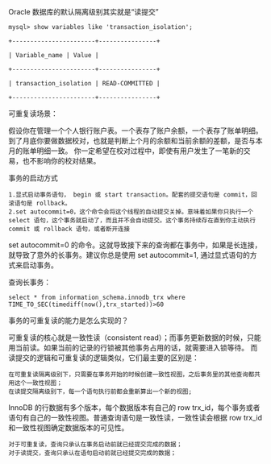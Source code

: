 Oracle 数据库的默认隔离级别其实就是“读提交”


    mysql> show variables like 'transaction_isolation';
    
    +-----------------------+----------------+
    
    | Variable_name | Value |
    
    +-----------------------+----------------+
    
    | transaction_isolation | READ-COMMITTED |
    
    +-----------------------+----------------+


可重复读场景：

假设你在管理一个个人银行账户表。一个表存了账户余额，一个表存了账单明细。
到了月底你要做数据校对，也就是判断上个月的余额和当前余额的差额，是否与本月的账单明细一致。
你一定希望在校对过程中，即使有用户发生了一笔新的交易，也不影响你的校对结果。


事务的启动方式

    1.显式启动事务语句， begin 或 start transaction。配套的提交语句是 commit，回滚语句是 rollback。
    2.set autocommit=0，这个命令会将这个线程的自动提交关掉。意味着如果你只执行一个 select 语句，这个事务就启动了，而且并不会自动提交。这个事务持续存在直到你主动执行 commit 或 rollback 语句，或者断开连接

set autocommit=0 的命令。这就导致接下来的查询都在事务中，如果是长连接，就导致了意外的长事务。建议你总是使用 set autocommit=1, 通过显式语句的方式来启动事务。

查询长事务：

    select * from information_schema.innodb_trx where TIME_TO_SEC(timediff(now(),trx_started))>60



事务的可重复读的能力是怎么实现的？

可重复读的核心就是一致性读（consistent read）；而事务更新数据的时候，只能用当前读。如果当前的记录的行锁被其他事务占用的话，就需要进入锁等待。
而读提交的逻辑和可重复读的逻辑类似，它们最主要的区别是：
    
    在可重复读隔离级别下，只需要在事务开始的时候创建一致性视图，之后事务里的其他查询都共用这个一致性视图；
    在读提交隔离级别下，每一个语句执行前都会重新算出一个新的视图;



InnoDB 的行数据有多个版本，每个数据版本有自己的 row trx_id，每个事务或者语句有自己的一致性视图。普通查询语句是一致性读，一致性读会根据 row trx_id 和一致性视图确定数据版本的可见性。

    对于可重复读，查询只承认在事务启动前就已经提交完成的数据；
    对于读提交，查询只承认在语句启动前就已经提交完成的数据；



